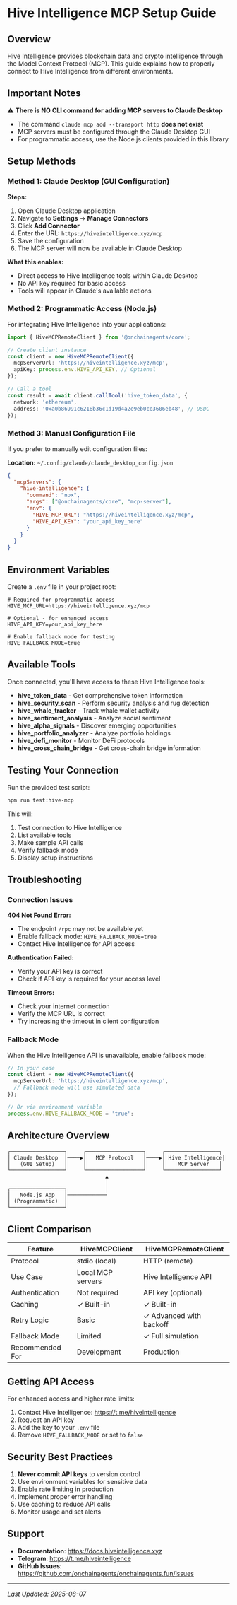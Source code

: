 # Hive Intelligence MCP Setup Guide

## Overview

Hive Intelligence provides blockchain data and crypto intelligence through the Model Context Protocol (MCP). This guide explains how to properly connect to Hive Intelligence from different environments.

## Important Notes

⚠️ **There is NO CLI command for adding MCP servers to Claude Desktop**
- The command `claude mcp add --transport http` **does not exist**
- MCP servers must be configured through the Claude Desktop GUI
- For programmatic access, use the Node.js clients provided in this library

## Setup Methods

### Method 1: Claude Desktop (GUI Configuration)

**Steps:**
1. Open Claude Desktop application
2. Navigate to **Settings** → **Manage Connectors**
3. Click **Add Connector**
4. Enter the URL: `https://hiveintelligence.xyz/mcp`
5. Save the configuration
6. The MCP server will now be available in Claude Desktop

**What this enables:**
- Direct access to Hive Intelligence tools within Claude Desktop
- No API key required for basic access
- Tools will appear in Claude's available actions

### Method 2: Programmatic Access (Node.js)

For integrating Hive Intelligence into your applications:

```typescript
import { HiveMCPRemoteClient } from '@onchainagents/core';

// Create client instance
const client = new HiveMCPRemoteClient({
  mcpServerUrl: 'https://hiveintelligence.xyz/mcp',
  apiKey: process.env.HIVE_API_KEY, // Optional
});

// Call a tool
const result = await client.callTool('hive_token_data', {
  network: 'ethereum',
  address: '0xa0b86991c6218b36c1d19d4a2e9eb0ce3606eb48', // USDC
});
```

### Method 3: Manual Configuration File

If you prefer to manually edit configuration files:

**Location:** `~/.config/claude/claude_desktop_config.json`

```json
{
  "mcpServers": {
    "hive-intelligence": {
      "command": "npx",
      "args": ["@onchainagents/core", "mcp-server"],
      "env": {
        "HIVE_MCP_URL": "https://hiveintelligence.xyz/mcp",
        "HIVE_API_KEY": "your_api_key_here"
      }
    }
  }
}
```

## Environment Variables

Create a `.env` file in your project root:

```env
# Required for programmatic access
HIVE_MCP_URL=https://hiveintelligence.xyz/mcp

# Optional - for enhanced access
HIVE_API_KEY=your_api_key_here

# Enable fallback mode for testing
HIVE_FALLBACK_MODE=true
```

## Available Tools

Once connected, you'll have access to these Hive Intelligence tools:

- **hive_token_data** - Get comprehensive token information
- **hive_security_scan** - Perform security analysis and rug detection
- **hive_whale_tracker** - Track whale wallet activity
- **hive_sentiment_analysis** - Analyze social sentiment
- **hive_alpha_signals** - Discover emerging opportunities
- **hive_portfolio_analyzer** - Analyze portfolio holdings
- **hive_defi_monitor** - Monitor DeFi protocols
- **hive_cross_chain_bridge** - Get cross-chain bridge information

## Testing Your Connection

Run the provided test script:

```bash
npm run test:hive-mcp
```

This will:
1. Test connection to Hive Intelligence
2. List available tools
3. Make sample API calls
4. Verify fallback mode
5. Display setup instructions

## Troubleshooting

### Connection Issues

**404 Not Found Error:**
- The endpoint `/rpc` may not be available yet
- Enable fallback mode: `HIVE_FALLBACK_MODE=true`
- Contact Hive Intelligence for API access

**Authentication Failed:**
- Verify your API key is correct
- Check if API key is required for your access level

**Timeout Errors:**
- Check your internet connection
- Verify the MCP URL is correct
- Try increasing the timeout in client configuration

### Fallback Mode

When the Hive Intelligence API is unavailable, enable fallback mode:

```typescript
// In your code
const client = new HiveMCPRemoteClient({
  mcpServerUrl: 'https://hiveintelligence.xyz/mcp',
  // Fallback mode will use simulated data
});

// Or via environment variable
process.env.HIVE_FALLBACK_MODE = 'true';
```

## Architecture Overview

```
┌─────────────────┐     ┌──────────────────┐     ┌─────────────────┐
│ Claude Desktop  │────▶│   MCP Protocol   │────▶│ Hive Intelligence│
│   (GUI Setup)   │     │                  │     │    MCP Server   │
└─────────────────┘     └──────────────────┘     └─────────────────┘
                               ▲
                               │
┌─────────────────┐            │
│   Node.js App   │────────────┘
│ (Programmatic)  │
└─────────────────┘
```

## Client Comparison

| Feature | HiveMCPClient | HiveMCPRemoteClient |
|---------|---------------|---------------------|
| Protocol | stdio (local) | HTTP (remote) |
| Use Case | Local MCP servers | Hive Intelligence API |
| Authentication | Not required | API key (optional) |
| Caching | ✓ Built-in | ✓ Built-in |
| Retry Logic | Basic | ✓ Advanced with backoff |
| Fallback Mode | Limited | ✓ Full simulation |
| Recommended For | Development | Production |

## Getting API Access

For enhanced access and higher rate limits:

1. Contact Hive Intelligence: https://t.me/hiveintelligence
2. Request an API key
3. Add the key to your `.env` file
4. Remove `HIVE_FALLBACK_MODE` or set to `false`

## Security Best Practices

1. **Never commit API keys** to version control
2. Use environment variables for sensitive data
3. Enable rate limiting in production
4. Implement proper error handling
5. Use caching to reduce API calls
6. Monitor usage and set alerts

## Support

- **Documentation**: https://docs.hiveintelligence.xyz
- **Telegram**: https://t.me/hiveintelligence
- **GitHub Issues**: https://github.com/onchainagents/onchainagents.fun/issues

---

*Last Updated: 2025-08-07*